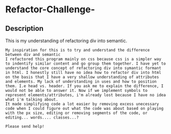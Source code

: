 # Refactor-Challenge-
## Description

This is my understanding of refactoring div into semantic. 

    My inspiration for this is to try and understand the difference between div and semantic
    I refactored this program mainly on css because css is a simpler way to indentify similar content and go group them together. I have yet to understand the core concept of refactoring div into symantic formant in html. I honestly still have no idea how to refactor div into html on the basis that I have a very shallow understanding of attributes and elements. My lack of understanding in uses and how to position them. I.e head vs. header. If you ask me to explain the difference, I would not be able to answer it. Now if we implement symbols to represent elements/attributes, i'm already lost because I have no idea what i'm talking about. 
    It made simplifying code a lot easier by removing excess unecessary code when I could figure out what the code was about based on playing with the px size, editing or removing segments of the code, or editing... words.... classes...? 

    Please send help! 
    